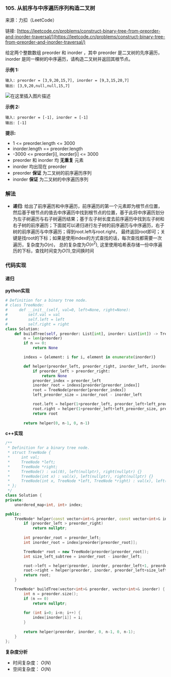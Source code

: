  ### 105. 从前序与中序遍历序列构造二叉树

来源：力扣（LeetCode）

链接: [https://leetcode.cn/problems/construct-binary-tree-from-preorder-and-inorder-traversal/](https://leetcode.cn/problems/construct-binary-tree-from-preorder-and-inorder-traversal/)

给定两个整数数组 preorder 和 inorder ，其中 preorder 是二叉树的先序遍历， inorder 是同一棵树的中序遍历，请构造二叉树并返回其根节点。


**示例 1:**
```
输入: preorder = [3,9,20,15,7], inorder = [9,3,15,20,7]
输出: [3,9,20,null,null,15,7]
```
![在这里插入图片描述](https://img-blog.csdnimg.cn/ab62900170fd4686a7da1f5db942d7e5.png)


**示例 2:**
```
输入: preorder = [-1], inorder = [-1]
输出: [-1]
```

**提示:**
* 1 <= preorder.length <= 3000
* inorder.length == preorder.length
* -3000 <= preorder[i], inorder[i] <= 3000
* preorder 和 inorder 均 **无重复** 元素
* inorder 均出现在 preorder
* preorder **保证** 为二叉树的前序遍历序列
* inorder **保证** 为二叉树的中序遍历序列


### 解法
* **递归**: 给出了前序遍历和中序遍历，前序遍历的第一个元素即为根节点位置，然后基于根节点的值去中序遍历中找到根节点的位置，基于此将中序遍历划分为左子树遍历与右子树遍历结果；基于左子树长度去前序遍历中找到左子树和右子树的前序遍历；下面就可以递归进行左子树的前序遍历与中序遍历，右子树的前序遍历与中序遍历；得到root.left与root.right， 最终返回root即可；关键是找root的下标；如果是使用index的方式查找的话，每次查找都需要一次遍历，复杂度为$O(n)$， 总的复杂度为$O(n^2)$, 这里使用哈希表存储一份中序遍历的下标，查找时间变为$O(1)$,空间换时间
### 代码实现
#### 递归
**python实现**
```python
# Definition for a binary tree node.
# class TreeNode:
#     def __init__(self, val=0, left=None, right=None):
#         self.val = val
#         self.left = left
#         self.right = right
class Solution:
    def buildTree(self, preorder: List[int], inorder: List[int]) -> TreeNode:
        n = len(preorder)
        if n == 0:
            return None

        indexs = {element: i for i, element in enumerate(inorder)}

        def helper(preorder_left, preorder_right, inorder_left, inorder_right):
            if preorder_left > preorder_right:
                return None
            preorder_index = preorder_left
            inorder_root = indexs[preorder[preorder_index]]
            root = TreeNode(preorder[preorder_index])
            left_preorder_size = inorder_root - inorder_left

            root.left = helper(1+preorder_left, preorder_left+left_preorder_size, inorder_left, inorder_root-1)
            root.right = helper(1+preorder_left+left_preorder_size, preorder_right, inorder_root+1, inorder_right)
            return root
        
        return helper(0, n-1, 0, n-1)
```

**c++实现**
```cpp
/**
 * Definition for a binary tree node.
 * struct TreeNode {
 *     int val;
 *     TreeNode *left;
 *     TreeNode *right;
 *     TreeNode() : val(0), left(nullptr), right(nullptr) {}
 *     TreeNode(int x) : val(x), left(nullptr), right(nullptr) {}
 *     TreeNode(int x, TreeNode *left, TreeNode *right) : val(x), left(left), right(right) {}
 * };
 */
class Solution {
private:
    unordered_map<int, int> index;

public:
    TreeNode* helper(const vector<int>& preorder, const vector<int>& inorder, int preorder_left, int preorder_right, int inorder_left, int inorder_right) {
        if (preorder_left > preorder_right)
            return nullptr;
        
        int preorder_root = preorder_left;
        int inorder_root = index[preorder[preorder_root]];

        TreeNode* root = new TreeNode(preorder[preorder_root]);
        int size_left_subtree = inorder_root - inorder_left;

        root->left = helper(preorder, inorder, preorder_left+1, preorder_left+size_left_subtree, inorder_left, inorder_root-1);
        root->right = helper(preorder, inorder, preorder_left+size_left_subtree+1, preorder_right, inorder_root+1, inorder_right);
        return root;
    }

    TreeNode* buildTree(vector<int>& preorder, vector<int>& inorder) {
        int n = preorder.size();
        if (n == 0)
            return nullptr;
        
        for (int i=0; i<n; i++) {
            index[inorder[i]] = i;
        }
        
        return helper(preorder, inorder, 0, n-1, 0, n-1);
    }
};
```

**复杂度分析**
* 时间复杂度： $O(N)$   
* 空间复杂度： $O(N)$ 